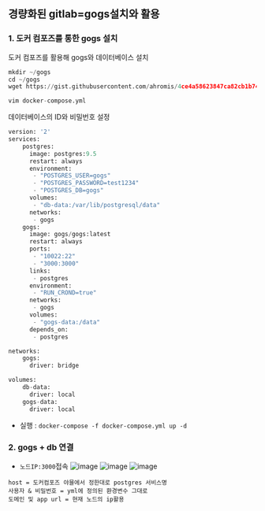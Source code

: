 ## 경량화된 gitlab=gogs설치와 활용

### 1. 도커 컴포즈를 통한 gogs 설치
도커 컴포즈를 활용해 gogs와 데이터베이스 설치

```python
mkdir ~/gogs
cd ~/gogs 
wget https://gist.githubusercontent.com/ahromis/4ce4a58623847ca82cb1b745c2f83c82/raw/31e8ced3d7e08c602a1c0ca8994c063994971c7f/docker-compose.yml

vim docker-compose.yml

```
데이터베이스의 ID와 비밀번호 설정

```python
version: '2'
services:
    postgres:
      image: postgres:9.5
      restart: always
      environment:
       - "POSTGRES_USER=gogs"
       - "POSTGRES_PASSWORD=test1234"
       - "POSTGRES_DB=gogs"
      volumes:
       - "db-data:/var/lib/postgresql/data"
      networks:
       - gogs
    gogs:
      image: gogs/gogs:latest
      restart: always
      ports:
       - "10022:22"
       - "3000:3000"
      links:
       - postgres
      environment:
       - "RUN_CROND=true"
      networks:
       - gogs
      volumes:
       - "gogs-data:/data"
      depends_on:
       - postgres

networks:
    gogs:
      driver: bridge

volumes:
    db-data:
      driver: local
    gogs-data:
      driver: local
```
- 실행 : `docker-compose -f docker-compose.yml up -d`   


### 2. gogs + db 연결
- `노드IP:3000`접속
![image](https://user-images.githubusercontent.com/62214428/148174373-ac403fd6-810b-4e44-bf14-c38acfa9ea0b.png)
![image](https://user-images.githubusercontent.com/62214428/148174437-2fcbc3e6-5bd7-4a7c-b1e6-a38e955e61ad.png)
![image](https://user-images.githubusercontent.com/62214428/148174467-b9c56c9a-6af6-4fca-a52a-8f67e0e151a6.png)
```
host = 도커컴포즈 야믈에서 정한대로 postgres 서비스명
사용자 & 비밀번호 = yml에 정의된 환경변수 그대로
도메인 및 app url = 현재 노드의 ip활용
```















